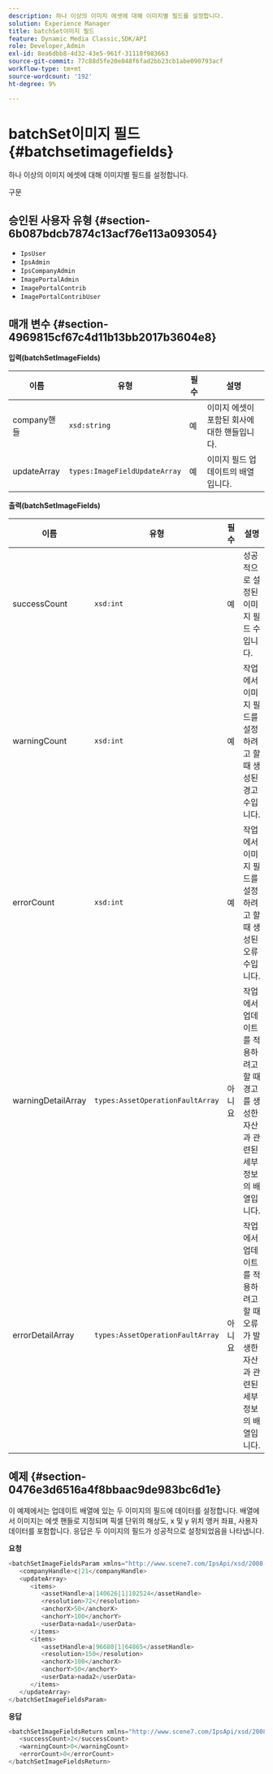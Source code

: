 ```yaml
---
description: 하나 이상의 이미지 에셋에 대해 이미지별 필드를 설정합니다.
solution: Experience Manager
title: batchSet이미지 필드
feature: Dynamic Media Classic,SDK/API
role: Developer,Admin
exl-id: 8ea6dbb8-4d32-43e5-961f-31110f983663
source-git-commit: 77c88d5fe20e048f6fad2bb23cb1abe090793acf
workflow-type: tm+mt
source-wordcount: '192'
ht-degree: 9%

---
```


# batchSet이미지 필드{#batchsetimagefields}

하나 이상의 이미지 에셋에 대해 이미지별 필드를 설정합니다.

구문

## 승인된 사용자 유형 {#section-6b087bdcb7874c13acf76e113a093054}

* `IpsUser`
* `IpsAdmin`
* `IpsCompanyAdmin`
* `ImagePortalAdmin`
* `ImagePortalContrib`
* `ImagePortalContribUser`

## 매개 변수 {#section-4969815cf67c4d11b13bb2017b3604e8}

**입력(batchSetImageFields)**

| 이름 | 유형 | 필수 | 설명 |
|---|---|---|---|
| company핸들 | `xsd:string` | 예 | 이미지 에셋이 포함된 회사에 대한 핸들입니다. |
| updateArray | `types:ImageFieldUpdateArray` | 예 | 이미지 필드 업데이트의 배열입니다. |

**출력(batchSetImageFields)**

| 이름 | 유형 | 필수 | 설명 |
|---|---|---|---|
| successCount | `xsd:int` | 예 | 성공적으로 설정된 이미지 필드 수입니다. |
| warningCount | `xsd:int` | 예 | 작업에서 이미지 필드를 설정하려고 할 때 생성된 경고 수입니다. |
| errorCount | `xsd:int` | 예 | 작업에서 이미지 필드를 설정하려고 할 때 생성된 오류 수입니다. |
| warningDetailArray | `types:AssetOperationFaultArray` | 아니요 | 작업에서 업데이트를 적용하려고 할 때 경고를 생성한 자산과 관련된 세부 정보의 배열입니다. |
| errorDetailArray | `types:AssetOperationFaultArray` | 아니요 | 작업에서 업데이트를 적용하려고 할 때 오류가 발생한 자산과 관련된 세부 정보의 배열입니다. |

## 예제 {#section-0476e3d6516a4f8bbaac9de983bc6d1e}

이 예제에서는 업데이트 배열에 있는 두 이미지의 필드에 데이터를 설정합니다. 배열에서 이미지는 에셋 핸들로 지정되며 픽셀 단위의 해상도, x 및 y 위치 앵커 좌표, 사용자 데이터를 포함합니다. 응답은 두 이미지의 필드가 성공적으로 설정되었음을 나타냅니다.

**요청**

```java
<batchSetImageFieldsParam xmlns="http://www.scene7.com/IpsApi/xsd/2008-01-15">
   <companyHandle>c|21</companyHandle>
   <updateArray>
      <items>
         <assetHandle>a|140626|1|102524</assetHandle>
         <resolution>72</resolution>
         <anchorX>50</anchorX>
         <anchorY>100</anchorY>
         <userData>nada1</userData>
      </items>
      <items>
         <assetHandle>a|96680|1|64865</assetHandle>
         <resolution>150</resolution>
         <anchorX>100</anchorX>
         <anchorY>50</anchorY>
         <userData>nada2</userData>
      </items>
   </updateArray>
</batchSetImageFieldsParam>
```

**응답**

```java
<batchSetImageFieldsReturn xmlns="http://www.scene7.com/IpsApi/xsd/2008-01-15">
   <successCount>2</successCount>
   <warningCount>0</warningCount>
   <errorCount>0</errorCount>
</batchSetImageFieldsReturn>
```
